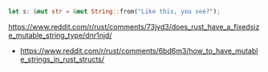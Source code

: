 ```rust
let s: &mut str = &mut String::from("Like this, you see?");
```

https://www.reddit.com/r/rust/comments/73jvd3/does_rust_have_a_fixedsize_mutable_string_type/dnr1njd/

- https://www.reddit.com/r/rust/comments/6bd6m3/how_to_have_mutable_strings_in_rust_structs/